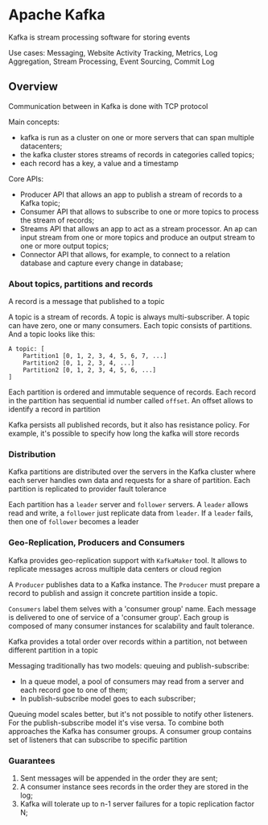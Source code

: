 # Apache Kafka

Kafka is stream processing software for storing events

Use cases: Messaging, Website Activity Tracking, Metrics, Log Aggregation, Stream Processing, Event Sourcing, Commit Log

## Overview

Communication between in Kafka is done with TCP protocol

Main concepts:

- kafka is run as a cluster on one or more servers that can span multiple datacenters;
- the kafka cluster stores streams of records in categories called topics;
- each record has a key, a value and a timestamp

Core APIs:

- Producer API that allows an app to publish a stream of records to a Kafka topic;
- Consumer API that allows to subscribe to one or more topics to process the stream of records;
- Streams API that allows an app to act as a stream processor. An ap can input stream from one or more topics and produce an output stream to one or more output topics;
- Connector API that allows, for example, to connect to a relation database and capture every change in database;


### About topics, partitions and records

A record is a message that published to a topic

A topic is a stream of records. A topic is always multi-subscriber. A topic can have zero, one or many consumers. Each topic consists of partitions. And a topic looks like this: 

```
A topic: [
    Partition1 [0, 1, 2, 3, 4, 5, 6, 7, ...]
    Partition2 [0, 1, 2, 3, 4, ...]
    Partition2 [0, 1, 2, 3, 4, 5, 6, ...]
]
```

Each partition is ordered and immutable sequence of records. Each record in the partition has sequential id number called `offset`. An offset allows to identify a record in partition

Kafka persists all published records, but it also has resistance policy. For example, it's possible to specify how long the kafka will store records

### Distribution

Kafka partitions are distributed over the servers in the Kafka cluster where each server handles own data and requests for a share of partition. Each partition is replicated to provider fault tolerance

Each partition has a `leader` server and `follower` servers. A `leader` allows read and write, a `follower` just replicate data from `leader`. If a `leader` fails, then one of `follower` becomes a leader

### Geo-Replication, Producers and Consumers

Kafka provides geo-replication support with `KafkaMaker` tool. It allows to replicate messages across multiple data centers or cloud region

A `Producer` publishes data to a Kafka instance. The `Producer` must prepare a record to publish and assign it concrete partition inside a topic. 

`Consumers` label them selves with a 'consumer group' name. Each message is delivered to one of service of a 'consumer group'. Each group is composed of many consumer instances for scalability and fault tolerance.

Kafka provides a total order over records within a partition, not between different partition in a topic

Messaging traditionally has two models: queuing and publish-subscribe:

- In a queue model, a pool of consumers may read from a server and each record goe to one of them;
- In publish-subscribe model goes to each subscriber;

Queuing model scales better, but it's not possible to notify other listeners. For the publish-subscribe model it's vise versa. To combine both approaches the Kafka has consumer groups. A consumer group contains set of listeners that can subscribe to specific partition

### Guarantees

1. Sent messages will be appended in the order they are sent;
1. A consumer instance sees records in the order they are stored in the log;
1. Kafka will tolerate up to n-1 server failures for a topic replication factor N;
